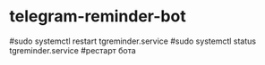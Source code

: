 # telegram-reminder-bot

#sudo systemctl restart tgreminder.service
#sudo systemctl status tgreminder.service
#рестарт бота
